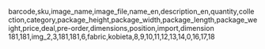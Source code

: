 barcode,sku,image_name,image_file,name_en,description_en,quantity,collection,category,package_height,package_width,package_length,package_weight,price,deal,pre-order,dimensions,position,import,dimension
181,181,img_2,3,181,181,6,fabric,kobieta,8,9,10,11,12,13,14,0,16,17,18
